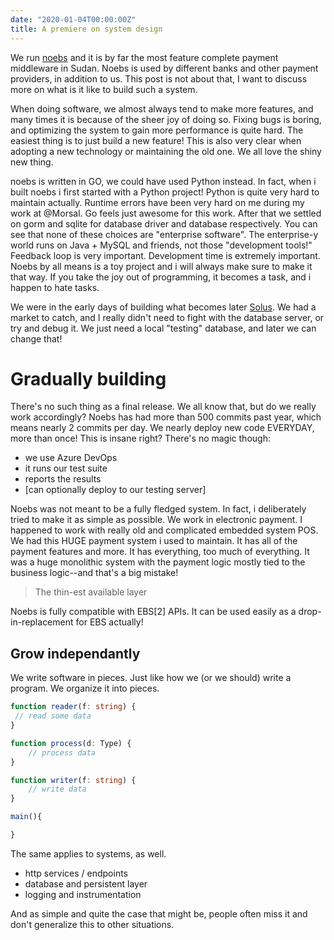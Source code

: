 ```yaml
---
date: "2020-01-04T00:00:00Z"
title: A premiere on system design
---
```


We run [noebs](https://github.com/adonese/noebs) and it is by far the most feature complete payment middleware in Sudan. Noebs is used by different banks and other payment providers, in addition to us. This post is not about that, I want to discuss more on what is it like to build such a system.

When doing software, we almost always tend to make more features, and many times it is because of the sheer joy of doing so. Fixing bugs is boring, and optimizing the system to gain more performance is quite hard. The easiest thing is to just build a new feature! This is also very clear when adopting a new technology or maintaining the old one. We all love the shiny new thing.

noebs is written in GO, we could have used Python instead. In fact, when i built noebs i first started with a Python project! Python is quite very hard to maintain actually. Runtime errors have been very hard on me during my work at @Morsal. Go feels just awesome for this work. After that we settled on gorm and sqlite for database driver and database respectively. You can see that none of these choices are "enterprise software".
The enterprise-y world runs on Java + MySQL and friends, not those "development tools!" Feedback loop is very important. Development time is extremely important. Noebs by all means is a toy project and i will always make sure to make it that way. If you take the joy out of programming, it becomes a task, and i happen to hate tasks.

We were in the early days of building what becomes later [Solus](https://soluspay.net). We had a market to catch, and I really didn't need to fight with the database server, or try and debug it. We just need a local "testing" database, and later we can change that!

# Gradually building

There's no such thing as a final release. We all know that, but do we really work accordingly? Noebs has had more than 500 commits past year, which means nearly 2 commits per day. We nearly deploy new code EVERYDAY, more than once! This is insane right? There's no magic though:

- we use Azure DevOps
- it runs our test suite
- reports the results
- [can optionally deploy to our testing server]

Noebs was not meant to be a fully fledged system. In fact, i deliberately tried to make it as simple as possible.
We work in electronic payment. I happened to work with really old and complicated embedded system POS. We had this HUGE payment system i used to maintain. It has all of the payment features and more. It has everything, too much of everything. It was a huge monolithic system with the payment logic mostly tied to the business logic--and that's a big mistake!

> The thin-est available layer

Noebs is fully compatible with EBS[2] APIs. It can be used easily as a drop-in-replacement for EBS actually!

## Grow independantly

We write software in pieces. Just like how we (or we should) write a program. We organize it into pieces.

```ts
function reader(f: string) {
 // read some data
}

function process(d: Type) {
    // process data
}

function writer(f: string) {
    // write data
}

main(){

}
```

The same applies to systems, as well.

- http services / endpoints
- database and persistent layer
- logging and instrumentation

And as simple and quite the case that might be, people often miss it and don't generalize this to other situations.
